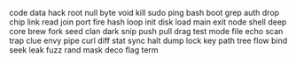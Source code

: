 code
data
hack
root
null
byte
void
kill
sudo
ping
bash
boot
grep
auth
drop
chip
link
read
join
port
fire
hash
loop
init
disk
load
main
exit
node
shell
deep
core
brew
fork
seed
clan
dark
snip
push
pull
drag
test
mode
file
echo
scan
trap
clue
envy
pipe
curl
diff
stat
sync
halt
dump
lock
key
path
tree
flow
bind
seek
leak
fuzz
rand
mask
deco
flag
term
